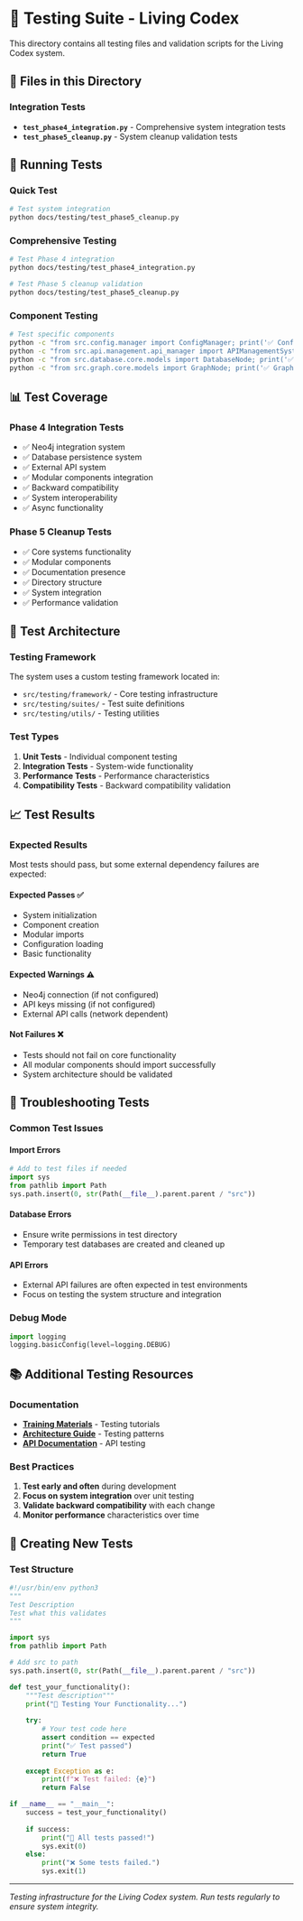# 🧪 **Testing Suite - Living Codex**

This directory contains all testing files and validation scripts for the Living Codex system.

## 📁 **Files in this Directory**

### **Integration Tests**
- **`test_phase4_integration.py`** - Comprehensive system integration tests
- **`test_phase5_cleanup.py`** - System cleanup validation tests

## 🚀 **Running Tests**

### **Quick Test**
```bash
# Test system integration
python docs/testing/test_phase5_cleanup.py
```

### **Comprehensive Testing**
```bash
# Test Phase 4 integration
python docs/testing/test_phase4_integration.py

# Test Phase 5 cleanup validation
python docs/testing/test_phase5_cleanup.py
```

### **Component Testing**
```bash
# Test specific components
python -c "from src.config.manager import ConfigManager; print('✅ Config system working')"
python -c "from src.api.management.api_manager import APIManagementSystem; print('✅ API management working')"
python -c "from src.database.core.models import DatabaseNode; print('✅ Database models working')"
python -c "from src.graph.core.models import GraphNode; print('✅ Graph models working')"
```

## 📊 **Test Coverage**

### **Phase 4 Integration Tests**
- ✅ Neo4j integration system
- ✅ Database persistence system  
- ✅ External API system
- ✅ Modular components integration
- ✅ Backward compatibility
- ✅ System interoperability
- ✅ Async functionality

### **Phase 5 Cleanup Tests**
- ✅ Core systems functionality
- ✅ Modular components
- ✅ Documentation presence
- ✅ Directory structure
- ✅ System integration
- ✅ Performance validation

## 🔧 **Test Architecture**

### **Testing Framework**
The system uses a custom testing framework located in:
- `src/testing/framework/` - Core testing infrastructure
- `src/testing/suites/` - Test suite definitions
- `src/testing/utils/` - Testing utilities

### **Test Types**
1. **Unit Tests** - Individual component testing
2. **Integration Tests** - System-wide functionality
3. **Performance Tests** - Performance characteristics
4. **Compatibility Tests** - Backward compatibility validation

## 📈 **Test Results**

### **Expected Results**
Most tests should pass, but some external dependency failures are expected:

#### **Expected Passes ✅**
- System initialization
- Component creation
- Modular imports
- Configuration loading
- Basic functionality

#### **Expected Warnings ⚠️**
- Neo4j connection (if not configured)
- API keys missing (if not configured)
- External API calls (network dependent)

#### **Not Failures ❌**
- Tests should not fail on core functionality
- All modular components should import successfully
- System architecture should be validated

## 🚨 **Troubleshooting Tests**

### **Common Test Issues**

#### **Import Errors**
```python
# Add to test files if needed
import sys
from pathlib import Path
sys.path.insert(0, str(Path(__file__).parent.parent / "src"))
```

#### **Database Errors**
- Ensure write permissions in test directory
- Temporary test databases are created and cleaned up

#### **API Errors**
- External API failures are often expected in test environments
- Focus on testing the system structure and integration

### **Debug Mode**
```python
import logging
logging.basicConfig(level=logging.DEBUG)
```

## 📚 **Additional Testing Resources**

### **Documentation**
- **[Training Materials](../training/TRAINING_MATERIALS.md#-testing-and-validation-tutorial)** - Testing tutorials
- **[Architecture Guide](../architecture/DEVELOPER_ARCHITECTURE_GUIDE.md#-testing-and-validation)** - Testing patterns
- **[API Documentation](../api/API_DOCUMENTATION.md#-testing-and-validation)** - API testing

### **Best Practices**
1. **Test early and often** during development
2. **Focus on system integration** over unit testing
3. **Validate backward compatibility** with each change
4. **Monitor performance** characteristics over time

## 🎯 **Creating New Tests**

### **Test Structure**
```python
#!/usr/bin/env python3
"""
Test Description
Test what this validates
"""

import sys
from pathlib import Path

# Add src to path
sys.path.insert(0, str(Path(__file__).parent.parent / "src"))

def test_your_functionality():
    """Test description"""
    print("🧪 Testing Your Functionality...")
    
    try:
        # Your test code here
        assert condition == expected
        print("✅ Test passed")
        return True
        
    except Exception as e:
        print(f"❌ Test failed: {e}")
        return False

if __name__ == "__main__":
    success = test_your_functionality()
    
    if success:
        print("🎉 All tests passed!")
        sys.exit(0)
    else:
        print("❌ Some tests failed.")
        sys.exit(1)
```

---

*Testing infrastructure for the Living Codex system. Run tests regularly to ensure system integrity.*
